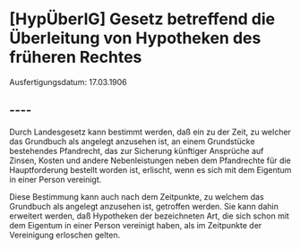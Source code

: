 # [HypÜberlG] Gesetz betreffend die Überleitung von Hypotheken des früheren Rechtes

Ausfertigungsdatum: 17.03.1906

 

## ----

Durch Landesgesetz kann bestimmt werden, daß ein zu der Zeit, zu welcher das Grundbuch als angelegt anzusehen ist, an einem Grundstücke bestehendes Pfandrecht, das zur Sicherung künftiger Ansprüche auf Zinsen, Kosten und andere Nebenleistungen neben dem Pfandrechte für die Hauptforderung bestellt worden ist, erlischt, wenn es sich mit dem Eigentum in einer Person vereinigt.

Diese Bestimmung kann auch nach dem Zeitpunkte, zu welchem das Grundbuch als angelegt anzusehen ist, getroffen werden. Sie kann dahin erweitert werden, daß Hypotheken der bezeichneten Art, die sich schon mit dem Eigentum in einer Person vereinigt haben, als im Zeitpunkte der Vereinigung erloschen gelten.

